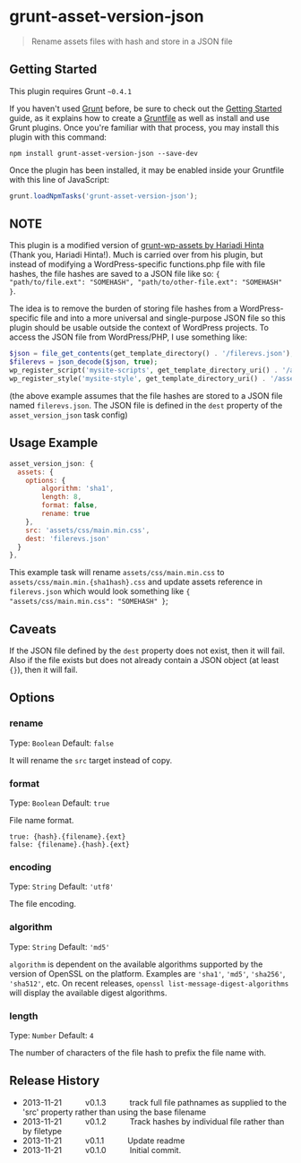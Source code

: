 # grunt-asset-version-json

> Rename assets files with hash and store in a JSON file

## Getting Started
This plugin requires Grunt `~0.4.1`

If you haven't used [Grunt](http://gruntjs.com/) before, be sure to check out the [Getting Started](http://gruntjs.com/getting-started) guide, as it explains how to create a [Gruntfile](http://gruntjs.com/sample-gruntfile) as well as install and use Grunt plugins. Once you're familiar with that process, you may install this plugin with this command:

```shell
npm install grunt-asset-version-json --save-dev
```

Once the plugin has been installed, it may be enabled inside your Gruntfile with this line of JavaScript:

```js
grunt.loadNpmTasks('grunt-asset-version-json');
```

## NOTE
This plugin is a modified version of [grunt-wp-assets by Hariadi Hinta](https://github.com/hariadi/grunt-wp-assets) (Thank you, Hariadi Hinta!). Much is carried over from his plugin, but instead of modifying a WordPress-specific functions.php file with file hashes, the file hashes are saved to a JSON file like so: `{ "path/to/file.ext": "SOMEHASH", "path/to/other-file.ext": "SOMEHASH" }`.

The idea is to remove the burden of storing file hashes from a WordPress-specific file and into a more universal and single-purpose JSON file so this plugin should be usable outside the context of WordPress projects. To access the JSON file from WordPress/PHP, I use something like:

```php
$json = file_get_contents(get_template_directory() . '/filerevs.json');
$filerevs = json_decode($json, true);
wp_register_script('mysite-scripts', get_template_directory_uri() . '/assets/js/scripts.min.' . $filerevs['/assets/js/scripts.min.js'] . '.js', false, null, true);
wp_register_style('mysite-style', get_template_directory_uri() . '/assets/css/style.min.' . $filerevs['/assets/css/style.min.css'] . '.css', false, null);
```

(the above example assumes that the file hashes are stored to a JSON file named `filerevs.json`. The JSON file is defined in the `dest` property of the `asset_version_json` task config)

## Usage Example


```javascript
asset_version_json: {
  assets: {
    options: {
        algorithm: 'sha1',
        length: 8,
        format: false,
        rename: true
    },
    src: 'assets/css/main.min.css',
    dest: 'filerevs.json'
  }
},
```

This example task will rename `assets/css/main.min.css` to `assets/css/main.min.{sha1hash}.css` and update assets reference in `filerevs.json` which would look something like `{ "assets/css/main.min.css": "SOMEHASH" }`;

## Caveats

If the JSON file defined by the `dest` property does not exist, then it will fail. Also if the file exists but does not already contain a JSON object (at least `{}`), then it will fail.


## Options

### rename

Type: `Boolean`
Default: `false`

It will rename the `src` target instead of copy.

### format

Type: `Boolean`
Default: `true`

File name format.
```
true: {hash}.{filename}.{ext}
false: {filename}.{hash}.{ext}
```

### encoding

Type: `String`
Default: `'utf8'`

The file encoding.

### algorithm

Type: `String`
Default: `'md5'`

`algorithm` is dependent on the available algorithms supported by the version of OpenSSL on the platform. Examples are `'sha1'`, `'md5'`, `'sha256'`, `'sha512'`, etc. On recent releases, `openssl list-message-digest-algorithms` will display the available digest algorithms.

### length

Type: `Number`
Default: `4`

The number of characters of the file hash to prefix the file name with.


## Release History

 * 2013-11-21   v0.1.3   track full file pathnames as supplied to the 'src' property rather than using the base filename
 * 2013-11-21   v0.1.2   Track hashes by individual file rather than by filetype
 * 2013-11-21   v0.1.1   Update readme
 * 2013-11-21   v0.1.0   Initial commit.
